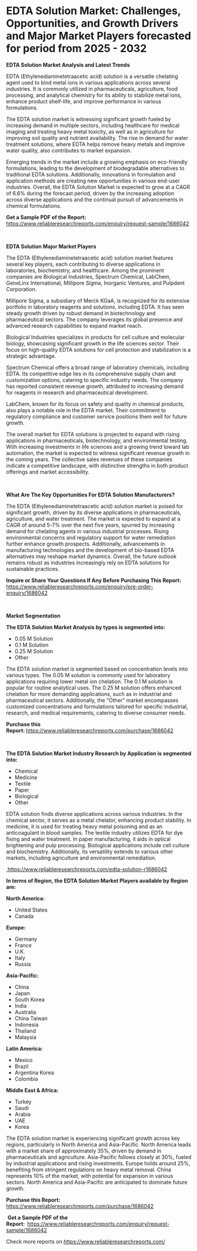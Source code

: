 <p><h1>EDTA Solution Market: Challenges, Opportunities, and Growth Drivers and Major Market Players forecasted for period from 2025 - 2032</h1></p><p><strong>EDTA Solution Market Analysis and Latest Trends</strong></p>
<p><p>EDTA (Ethylenediaminetetraacetic acid) solution is a versatile chelating agent used to bind metal ions in various applications across several industries. It is commonly utilized in pharmaceuticals, agriculture, food processing, and analytical chemistry for its ability to stabilize metal ions, enhance product shelf-life, and improve performance in various formulations.</p><p>The EDTA solution market is witnessing significant growth fueled by increasing demand in multiple sectors, including healthcare for medical imaging and treating heavy metal toxicity, as well as in agriculture for improving soil quality and nutrient availability. The rise in demand for water treatment solutions, where EDTA helps remove heavy metals and improve water quality, also contributes to market expansion.</p><p>Emerging trends in the market include a growing emphasis on eco-friendly formulations, leading to the development of biodegradable alternatives to traditional EDTA solutions. Additionally, innovations in formulation and application methods are creating new opportunities in various end-user industries. Overall, the EDTA Solution Market is expected to grow at a CAGR of 6.6% during the forecast period, driven by the increasing adoption across diverse applications and the continual pursuit of advancements in chemical formulations.</p></p>
<p><strong>Get a Sample PDF of the Report:&nbsp;</strong> <a href="https://www.reliableresearchreports.com/enquiry/request-sample/1686042?utm_campaign=2255&utm_medium=2&utm_source=Github&utm_content=ia&utm_term=01042025&utm_id=edta-solution">https://www.reliableresearchreports.com/enquiry/request-sample/1686042</a></p>
<p>&nbsp;</p>
<p><strong>EDTA Solution Major Market Players</strong></p>
<p><p>The EDTA (Ethylenediaminetetraacetic acid) solution market features several key players, each contributing to diverse applications in laboratories, biochemistry, and healthcare. Among the prominent companies are Biological Industries, Spectrum Chemical, LabChem, GeneLinx International, Millipore Sigma, Inorganic Ventures, and Pulpdent Corporation.</p><p>Millipore Sigma, a subsidiary of Merck KGaA, is recognized for its extensive portfolio in laboratory reagents and solutions, including EDTA. It has seen steady growth driven by robust demand in biotechnology and pharmaceutical sectors. The company leverages its global presence and advanced research capabilities to expand market reach.</p><p>Biological Industries specializes in products for cell culture and molecular biology, showcasing significant growth in the life sciences sector. Their focus on high-quality EDTA solutions for cell protection and stabilization is a strategic advantage. </p><p>Spectrum Chemical offers a broad range of laboratory chemicals, including EDTA. Its competitive edge lies in its comprehensive supply chain and customization options, catering to specific industry needs. The company has reported consistent revenue growth, attributed to increasing demand for reagents in research and pharmaceutical development.</p><p>LabChem, known for its focus on safety and quality in chemical products, also plays a notable role in the EDTA market. Their commitment to regulatory compliance and customer service positions them well for future growth.</p><p>The overall market for EDTA solutions is projected to expand with rising applications in pharmaceuticals, biotechnology, and environmental testing. With increasing investments in life sciences and a growing trend toward lab automation, the market is expected to witness significant revenue growth in the coming years. The collective sales revenues of these companies indicate a competitive landscape, with distinctive strengths in both product offerings and market accessibility.</p></p>
<p>&nbsp;</p>
<p><strong>What Are The Key Opportunities For EDTA Solution Manufacturers?</strong></p>
<p><p>The EDTA (Ethylenediaminetetraacetic acid) solution market is poised for significant growth, driven by its diverse applications in pharmaceuticals, agriculture, and water treatment. The market is expected to expand at a CAGR of around 5-7% over the next five years, spurred by increasing demand for chelating agents in various industrial processes. Rising environmental concerns and regulatory support for water remediation further enhance growth prospects. Additionally, advancements in manufacturing technologies and the development of bio-based EDTA alternatives may reshape market dynamics. Overall, the future outlook remains robust as industries increasingly rely on EDTA solutions for sustainable practices.</p></p>
<p><strong>Inquire or Share Your Questions If Any Before Purchasing This Report:</strong> <a href="https://www.reliableresearchreports.com/enquiry/pre-order-enquiry/1686042?utm_campaign=2255&utm_medium=2&utm_source=Github&utm_content=ia&utm_term=01042025&utm_id=edta-solution">https://www.reliableresearchreports.com/enquiry/pre-order-enquiry/1686042</a></p>
<p>&nbsp;</p>
<p><strong>Market Segmentation</strong></p>
<p><strong>The EDTA Solution Market Analysis by types is segmented into:</strong></p>
<p><ul><li>0.05 M Solution</li><li>0.1 M Solution</li><li>0.25 M Solution</li><li>Other</li></ul></p>
<p><p>The EDTA solution market is segmented based on concentration levels into various types. The 0.05 M solution is commonly used for laboratory applications requiring lower metal ion chelation. The 0.1 M solution is popular for routine analytical uses. The 0.25 M solution offers enhanced chelation for more demanding applications, such as in industrial and pharmaceutical sectors. Additionally, the "Other" market encompasses customized concentrations and formulations tailored for specific industrial, research, and medical requirements, catering to diverse consumer needs.</p></p>
<p><strong>Purchase this Report:&nbsp;</strong><a href="https://www.reliableresearchreports.com/purchase/1686042?utm_campaign=2255&utm_medium=2&utm_source=Github&utm_content=ia&utm_term=01042025&utm_id=edta-solution">https://www.reliableresearchreports.com/purchase/1686042</a></p>
<p>&nbsp;</p>
<p><strong>The EDTA Solution Market Industry Research by Application is segmented into:</strong></p>
<p><ul><li>Chemical</li><li>Medicine</li><li>Textile</li><li>Paper</li><li>Biological</li><li>Other</li></ul></p>
<p><p>EDTA solution finds diverse applications across various industries. In the chemical sector, it serves as a metal chelator, enhancing product stability. In medicine, it is used for treating heavy metal poisoning and as an anticoagulant in blood samples. The textile industry utilizes EDTA for dye fixing and water treatment. In paper manufacturing, it aids in optical brightening and pulp processing. Biological applications include cell culture and biochemistry. Additionally, its versatility extends to various other markets, including agriculture and environmental remediation.</p></p>
<p><a href="https://www.reliableresearchreports.com/edta-solution-r1686042?utm_campaign=2255&utm_medium=2&utm_source=Github&utm_content=ia&utm_term=01042025&utm_id=edta-solution">&nbsp;https://www.reliableresearchreports.com/edta-solution-r1686042</a></p>
<p><strong>In terms of Region, the EDTA Solution Market Players available by Region are:</strong></p>
<p>
    <p> <strong> North America: </strong>
        <ul>
            <li>United States</li>
            <li>Canada</li>
        </ul>
        </p> 
    <p> <strong> Europe: </strong>
        <ul>
            <li>Germany</li>
            <li>France</li>
            <li>U.K.</li>
            <li>Italy</li>
            <li>Russia</li>
        </ul>
        </p> 
    <p> <strong> Asia-Pacific: </strong>
        <ul>
            <li>China</li>
            <li>Japan</li>
            <li>South Korea</li>
            <li>India</li>
            <li>Australia</li>
            <li>China Taiwan</li>
            <li>Indonesia</li>
            <li>Thailand</li>
            <li>Malaysia</li>
        </ul>
        </p> 
    <p> <strong> Latin America: </strong>
        <ul>
            <li>Mexico</li>
            <li>Brazil</li>
            <li>Argentina Korea</li>
            <li>Colombia</li>
        </ul>
        </p> 
    <p> <strong> Middle East & Africa: </strong>
        <ul>
            <li>Turkey</li>
            <li>Saudi</li>
            <li>Arabia</li>
            <li>UAE</li>
            <li>Korea</li>
        </ul>
    </p>
    </p>
<p><p>The EDTA solution market is experiencing significant growth across key regions, particularly in North America and Asia-Pacific. North America leads with a market share of approximately 35%, driven by demand in pharmaceuticals and agriculture. Asia-Pacific follows closely at 30%, fueled by industrial applications and rising investments. Europe holds around 25%, benefiting from stringent regulations on heavy metal removal. China represents 10% of the market, with potential for expansion in various sectors. North America and Asia-Pacific are anticipated to dominate future growth.</p></p>
<p><strong>Purchase this Report: </strong><a href="https://www.reliableresearchreports.com/purchase/1686042?utm_campaign=2255&utm_medium=2&utm_source=Github&utm_content=ia&utm_term=01042025&utm_id=edta-solution">https://www.reliableresearchreports.com/purchase/1686042</a></p>
<p>&nbsp;<strong>Get a Sample PDF of the Report:&nbsp;&nbsp;</strong><a href="https://www.reliableresearchreports.com/enquiry/request-sample/1686042?utm_campaign=2255&utm_medium=2&utm_source=Github&utm_content=ia&utm_term=01042025&utm_id=edta-solution">https://www.reliableresearchreports.com/enquiry/request-sample/1686042</a></p>
<p><strong></strong></p>
<p>Check more reports on <a href="https://www.reliableresearchreports.com/?utm_campaign=2255&utm_medium=2&utm_source=Github&utm_content=ia&utm_term=01042025&utm_id=edta-solution">https://www.reliableresearchreports.com/</a></p>